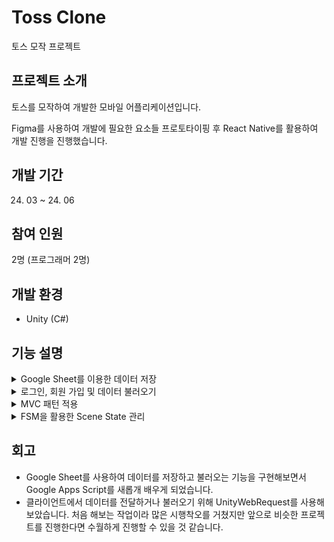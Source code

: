 # Toss Clone
토스 모작 프로젝트

## 프로젝트 소개
토스를 모작하여 개발한 모바일 어플리케이션입니다.



Figma를 사용하여 개발에 필요한 요소들 프로토타이핑 후 React Native를 활용하여 개발 진행을 진행했습니다.

## 개발 기간
24. 03 ~ 24. 06

## 참여 인원
2명 (프로그래머 2명)

## 개발 환경
* Unity (C#)

## 기능 설명

<details>
	<summary>Google Sheet를 이용한 데이터 저장</summary>
    
   트리거 내용 넣기
   
</details>


<details>
	<summary>로그인, 회원 가입 및 데이터 불러오기</summary>
    
   내용을 적어주세요.
   
</details>



<details>
	<summary>MVC 패턴 적용</summary>
    
   내용을 적어주세요.
   
</details>


<details>
	<summary>FSM을 활용한 Scene State 관리</summary>
    
   내용을 적어주세요.
   
</details>

## 회고

* Google Sheet를 사용하여 데이터를 저장하고 불러오는 기능을 구현해보면서 Google Apps Script를 새롭개 배우게 되었습니다.
* 클라이언트에서 데이터를 전달하거나 불러오기 위해 UnityWebRequest를 사용해보았습니다. 처음 해보는 작업이라 많은 시행착오를 거쳤지만 앞으로 비슷한 프로젝트를 진행한다면 수월하게 진행할 수 있을 것 같습니다.
